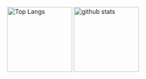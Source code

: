 <p align="left"> 
  <img alt="Top Langs" height="150px" src="https://github-readme-stats.vercel.app/api/top-langs/?username=daikidaiku&layout=compact&show_icons=true&theme=onedark" />
  <img alt="github stats" height="150px" src="https://github-readme-stats.vercel.app/api?username=daikidaiku&theme=onedark&show_icons=ture" />
</p>
